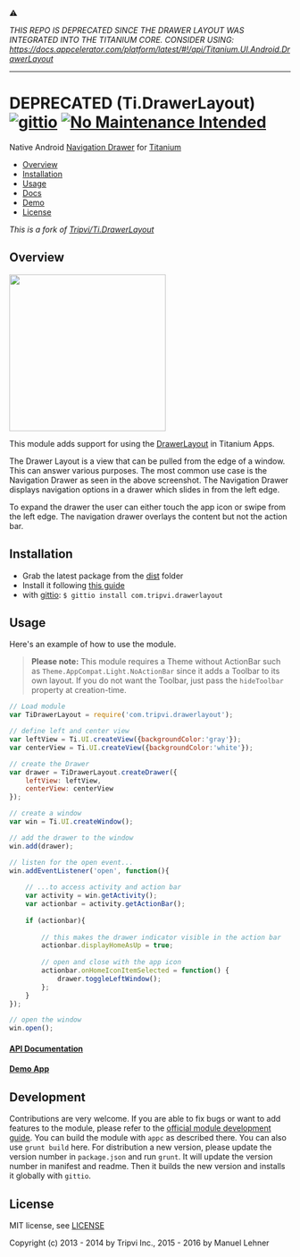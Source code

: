 ⚠️ 

*THIS REPO IS DEPRECATED SINCE THE DRAWER LAYOUT WAS INTEGRATED INTO THE TITANIUM CORE. CONSIDER USING: https://docs.appcelerator.com/platform/latest/#!/api/Titanium.UI.Android.DrawerLayout*

___

# DEPRECATED (Ti.DrawerLayout) [![gittio](http://img.shields.io/badge/gittio-3.0.1-00B4CC.svg)](http://gitt.io/component/com.tripvi.drawerlayout) [![No Maintenance Intended](http://unmaintained.tech/badge.svg)](http://unmaintained.tech/)
Native Android [Navigation Drawer](http://developer.android.com/design/patterns/navigation-drawer.html) for [Titanium](http://www.appcelerator.com/titanium/)

- [Overview](#overview)
- [Installation](#installation)
- [Usage](#usage)
- [Docs](documentation/index.md)
- [Demo](https://github.com/manumaticx/NavigationDrawer-Demo)
- [License](#license)


_This is a fork of [Tripvi/Ti.DrawerLayout](https://github.com/Tripvi/Ti.DrawerLayout)_

## Overview

<a href="https://www.google.com/design/spec/patterns/navigation-drawer.html"><img src="https://material-design.storage.googleapis.com/publish/material_v_4/material_ext_publish/0Bzhp5Z4wHba3WUpVTktSZWk1YjQ/patterns_navdrawer_behavior_temporary2.png" width="280"></a>

This module adds support for using the [DrawerLayout](http://developer.android.com/reference/android/support/v4/widget/DrawerLayout.html) in Titanium Apps.

The Drawer Layout is a view that can be pulled from the edge of a window. This can answer various purposes. The most common use case is the Navigation Drawer as seen in the above screenshot. The Navigation Drawer displays navigation options in a drawer which slides in from the left edge.

To expand the drawer the user can either touch the app icon or swipe from the left edge. The navigation drawer overlays the content but not the action bar.

## Installation

* Grab the latest package from the [dist](android/dist) folder
* Install it following [this guide](http://docs.appcelerator.com/titanium/latest/#!/guide/Using_a_Module)
* with [gittio](http://gitt.io/): `$ gittio install com.tripvi.drawerlayout`

## Usage

Here's an example of how to use the module.

> **Please note:** This module requires a Theme without ActionBar such as `Theme.AppCompat.Light.NoActionBar` since it adds a Toolbar to its own layout. If you do not want the Toolbar, just pass the `hideToolbar` property at creation-time.

```javascript
// Load module
var TiDrawerLayout = require('com.tripvi.drawerlayout');

// define left and center view
var leftView = Ti.UI.createView({backgroundColor:'gray'});
var centerView = Ti.UI.createView({backgroundColor:'white'});

// create the Drawer
var drawer = TiDrawerLayout.createDrawer({
    leftView: leftView,
    centerView: centerView
});

// create a window
var win = Ti.UI.createWindow();

// add the drawer to the window
win.add(drawer);

// listen for the open event...
win.addEventListener('open', function(){
    
    // ...to access activity and action bar
    var activity = win.getActivity();
    var actionbar = activity.getActionBar();
    
    if (actionbar){
    
        // this makes the drawer indicator visible in the action bar
        actionbar.displayHomeAsUp = true;
        
        // open and close with the app icon
        actionbar.onHomeIconItemSelected = function() {
            drawer.toggleLeftWindow();
        };
    }
});

// open the window
win.open();
```

#### [API Documentation](documentation/index.md)
#### [Demo App](https://github.com/manumaticx/NavigationDrawer-Demo)

## Development

Contributions are very welcome. If you are able to fix bugs or want to add features to the module, please refer to the [official module development guide](http://docs.appcelerator.com/platform/latest/#!/guide/Android_Module_Development_Guide). You can build the module with `appc` as described there. You can also use `grunt build` here. For distribution a new version, please update the version number in `package.json` and run `grunt`. It will update the version number in manifest and readme. Then it builds the new version and installs it globally with `gittio`.

## License

MIT license, see [LICENSE](LICENSE)

Copyright (c) 2013 - 2014 by Tripvi Inc., 2015 - 2016 by Manuel Lehner

